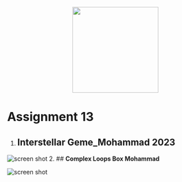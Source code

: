 
<p align="center"><a href="https://api.arcade.academy/en/latest/index.html" target="_blank"><img src="https://api.arcade.academy/en/latest/_images/arcade-logo.svg" width="200"></a></p><p></p>



# Assignment 13
1. ## **Interstellar Geme_Mohammad 2023**
![screen shot](https://github.com/Mohammadnematizade/python/blob/main/Python.Geme.Arcade/sesone13/img/Capture.PNG?raw=true)
2. ## **Complex Loops Box Mohammad**

![screen shot](https://github.com/Mohammadnematizade/python/blob/main/Python.Geme.Arcade/sesone13/img/Capture2.PNG?raw=true)

